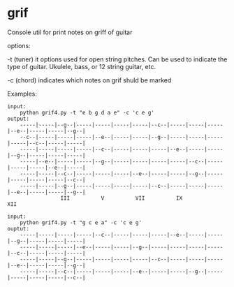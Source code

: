# grif
Console util for print notes on griff of guitar


options: 


-t (tuner) it options used for open string pitches. Can be used to indicate the type of guitar. Ukulele, bass, or 12 string guitar, etc. 

-c (chord) indicates which notes on grif shuld be marked 


Examples:

    input:
        python grif4.py -t "e b g d a e" -c 'c e g'
    output:
        -----|-----|--g--|-----|-----|-----|-----|--c--|-----|-----|-----|--e--|-----|-----|--g--|
        --c--|-----|-----|-----|--e--|-----|-----|--g--|-----|-----|-----|-----|--c--|-----|-----|
        -----|-----|-----|-----|--c--|-----|-----|-----|--e--|-----|-----|--g--|-----|-----|-----|
        -----|--e--|-----|-----|--g--|-----|-----|-----|-----|--c--|-----|-----|-----|--e--|-----|
        -----|-----|--c--|-----|-----|-----|--e--|-----|-----|--g--|-----|-----|-----|-----|--c--|
        -----|-----|--g--|-----|-----|-----|-----|--c--|-----|-----|-----|--e--|-----|-----|--g--|
                     III          V          VII          IX               XII  

    input:
        python grif4.py -t "g c e a" -c 'c e g'
    ouptut:
        -----|-----|-----|-----|--c--|-----|-----|-----|--e--|-----|-----|--g--|-----|-----|-----|
        -----|-----|-----|--e--|-----|-----|--g--|-----|-----|-----|-----|--c--|-----|-----|-----|
        -----|-----|--g--|-----|-----|-----|-----|--c--|-----|-----|-----|--e--|-----|-----|--g--|
        -----|-----|--c--|-----|-----|-----|--e--|-----|-----|--g--|-----|-----|-----|-----|--c--|
